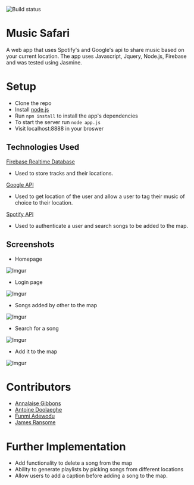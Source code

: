 ![Build status](https://travis-ci.org/adoolaeghe/music-safari.svg?branch=master)

# Music Safari
A web app that uses Spotify's and Google's api to share music based on your current location.
The app uses Javascript, Jquery, Node.js, Firebase and was tested using Jasmine.

# Setup
- Clone the repo
- Install [node.js](https://nodejs.org/en/)
- Run ```npm install``` to install the app's dependencies
- To start the server run ```node app.js```
- Visit localhost:8888 in your broswer

## Technologies Used
[Firebase Realtime Database](https://firebase.google.com/docs/database/web/start)
- Used to store tracks and their locations.

[Google API](https://developers.google.com/maps/documentation/javascript/tutorial)
- Used to get location of the user and allow a user to tag their music of choice to their location.

[Spotify API](https://developer.spotify.com/web-api/)
- Used to authenticate a user and search songs to be added to the map.

## Screenshots

 - Homepage

![Imgur](http://i.imgur.com/wmEUhjk.png)

- Login page

![Imgur](https://i.imgur.com/lGvVTaw.png)

- Songs added by other to the map

![Imgur](http://i.imgur.com/3pqsIFq.png)

- Search for a song

![Imgur](http://i.imgur.com/6FTVDce.png)

 - Add it to the map

![Imgur](https://i.imgur.com/PnTtxqS.png)

# Contributors
 - [Annalaise Gibbons](https://github.com/annalaise)
 - [Antoine Doolaeghe](https://github.com/adoolaeghe)
 - [Funmi Adewodu](https://github.com/funmia)
 - [James Ransome](https://github.com/jransome)

# Further Implementation
- Add functionality to delete a song from the map
- Ability to generate playlists by picking songs from different locations
- Allow users to add a caption before adding a song to the map.
